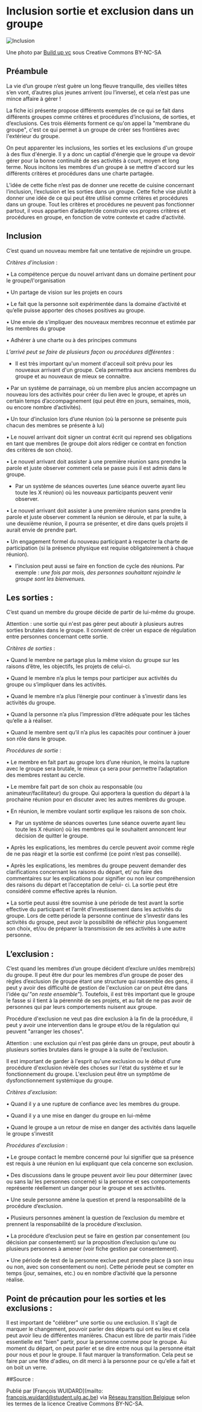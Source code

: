 # Inclusion sortie et exclusion dans un groupe

![Inclusion](http://farm9.staticflickr.com/8658/15838984763_9495a2a809_z.jpg)

Une photo par [Build up vc](https://www.flickr.com/photos/124948989@N06/15838984763) sous Creative Commons BY-NC-SA

## Préambule

La vie d’un groupe n’est guère un long fleuve tranquille, des vieilles têtes s’en vont, d’autres plus jeunes arrivent (ou l’inverse), et cela n’est pas une mince affaire à gérer ! 

La fiche ici présente propose différents exemples de ce qui se fait dans différents groupes comme critères et procédures d’inclusions, de sorties, et d’exclusions. Ces trois éléments forment ce qu'on appel la "membrane du groupe", c'est ce qui permet à un groupe de créer ses frontières avec l'extérieur du groupe. 

On peut apparenter les inclusions, les sorties et les exclusions d'un groupe à des flux d'énergie. Il y a donc un captial d'énergie que le groupe va devoir gérer pour la bonne continuité de ses activités à court, moyen et long terme. Nous incitons les membres d'un groupe à se mettre d'accord sur les différents critères et procédures dans une charte partagée.

L’idée de cette fiche n’est pas de donner une recette de cuisine concernant l’inclusion, l’exclusion et les sorties dans un groupe. Cette fiche vise plutôt à donner une idée de ce qui peut être utilisé comme critères et procédures dans un groupe. Tout les critères et procédures ne peuvent  pas fonctionner partout, il vous appartien d’adapter/de construire vos propres critères et procédures en groupe, en fonction de votre contexte et cadre d’activité. 

## Inclusion

C’est quand un nouveau membre fait une tentative de rejoindre un groupe. 

*Critères d’inclusion* : 

•	La compétence perçue du nouvel arrivant dans un domaine pertinent pour le groupe/l'organisation

•	Un partage de vision sur les projets en cours

•	Le fait que la personne soit expérimentée dans la domaine d’activité et qu’elle puisse apporter des choses positives au groupe. 

•	Une envie de s’impliquer des nouveaux membres reconnue et estimée par les membres du groupe

•	Adhérer à une charte ou à des principes communs

*L’arrivé peut se faire de plusieurs façon ou procédures différentes* : 

* Il est très important qu'un moment d'acceuil soit prévu pour les nouveaux arrivant d'un groupe. Cela permettra aux anciens membres du groupe et au nouveaux de mieux se connaitre. 

•	Par un système de parrainage, où un membre plus ancien accompagne un nouveau lors des activités pour créer du lien avec le groupe, et après un certain temps d’accompagnement (qui peut être en jours, semaines, mois, ou encore nombre d’activités). 

•	Un tour d’inclusion lors d’une réunion (où la personne se présente puis chacun des membres se présente à lui)

•	Le nouvel arrivant doit signer un contrat écrit qui reprend ses obligations en tant que membres (le groupe doit alors rédiger ce contrat en fonction des critères de son choix). 

•	Le nouvel arrivant doit assister à une première réunion sans prendre la parole et juste observer comment cela se passe puis il est admis dans le groupe. 

* Par un système de séances ouvertes (une séance ouverte ayant lieu toute les X réunion) où les nouveaux participants peuvent venir observer. 

•	Le nouvel arrivant doit assister à une première réunion sans prendre la parole et juste observer comment la réunion se déroule, et par la suite, à une deuxième réunion, il pourra se présenter, et dire dans quels projets il aurait envie de prendre part. 

•	Un engagement formel du nouveau participant à respecter la charte de participation (si la présence physique est requise obligatoirement à chaque réunion). 

* l'inclusion peut aussi se faire en fonction de cycle des réunions. Par exemple : *une fois par mois, des personnes souhaitant rejoindre le groupe sont les bienvenues.* 

## Les sorties : 

C’est quand un membre du groupe décide de partir de lui-même du groupe. 

Attention : une sortie qui n'est pas gérer peut aboutir à plusieurs autres sorties brutales dans le groupe. Il convient de créer un espace de régulation entre personnes concernant cette sortie. 

*Critères de sorties* : 

•	Quand le membre ne partage plus la même vision du groupe sur les raisons d’être, les objectifs, les projets de celui-ci. 

•	Quand le membre n’a plus le temps pour participer aux activités du groupe ou s’impliquer dans les activités. 

•	Quand le membre n’a plus l’énergie pour continuer à s’investir dans les activités du groupe. 

•	Quand la personne n’a plus l’impression d’être adéquate pour les tâches qu’elle a à réaliser. 

•	Quand le membre sent qu’il n’a plus les capacités pour continuer à jouer son rôle dans le groupe. 

*Procédures de sortie* : 

•	Le membre en fait part au groupe lors d’une réunion, le moins la rupture avec le groupe sera brutale, le mieux ça sera pour permettre l’adaptation des membres restant au cercle.

•	Le membre fait part de son choix au responsable (ou animateur/facilitateur) du groupe. Qui apportera la question du départ à la prochaine réunion pour en discuter avec les autres membres du groupe. 

•	En réunion, le membre voulant sortir explique les raisons de son choix.

* Par un système de séances ouvertes (une séance ouverte ayant lieu toute les X réunion) où les membres qui le souhaitent annoncent leur décision de quitter le groupe. 

•	Après les explications, les membres du cercle peuvent avoir comme règle de ne pas réagir et la sortie est confirmé (ce point n’est pas conseillé). 

•	Après les explications, les membres du groupe peuvent demander des clarifications concernant les raisons du départ, et/ ou faire des commentaires sur les explications pour signifier ou non leur compréhension des raisons du départ et l’acceptation de celui- ci. La sortie peut être considéré comme effective après la réunion. 

•	La sortie peut aussi être soumise à une période de test avant la sortie effective du participant et l’arrêt d’investissement dans les activités du groupe. Lors de cette période la personne continue de s’investir dans les activités du groupe, peut avoir la possibilité de réfléchir plus longuement son choix, et/ou de préparer la transmission de ses activités à une autre personne. 

## L’exclusion : 

C’est quand les membres d’un groupe décident d’exclure un/des membre(s) du groupe. Il peut être dur pour les membres d’un groupe de poser des règles d’exclusion (le groupe étant une structure qui rassemble des gens, il peut y avoir des difficulté de gestion de l'exclusion car on peut être dans l'idée qu'*"on reste ensemble"*). Toutefois, il est très important que le groupe le fasse si il tient à la pérennité de ses projets, et au fait de ne pas avoir de personnes qui par leurs comportements nuisent aux groupe.

Procédure d'exclusion ne veut pas dire exclusion à la fin de la procédure, il peut y avoir une intervention dans le groupe et/ou de la régulation qui peuvent "arranger les choses". 

Attention : une exclusion qui n'est pas gérée dans un groupe, peut aboutir à plusieurs sorties brutales dans le groupe à la suite de l'exclusion. 

Il est important de garder à l'esprit qu'une exclusion ou le début d'une procédure d'exclusion révèle des choses sur l'état du système et sur le fonctionnement du groupe. L'exclusion peut être un symptôme de dysfonctionnement systémique du groupe. 

*Critères d'exclusion*: 

•	Quand il y a une rupture de confiance avec les membres du groupe. 

•	Quand il y a une mise en danger du groupe en lui-même

•	Quand le groupe a un retour de mise en danger des activités dans laquelle le groupe s’investit

*Procédures d'exclusion* : 

•	Le groupe contact le membre concerné pour lui signifier que sa présence est requis à une réunion en lui expliquant que cela concerne son exclusion. 

•	Des discussions dans le groupe peuvent avoir lieu pour déterminer (avec ou sans la/ les personnes concerné) si la personne et ses comportements représente réellement un danger pour le groupe et ses activités.

•	Une seule personne amène la question et prend la responsabilité de la procédure d’exclusion. 

•	Plusieurs personnes amènent la question de l’exclusion du membre et prennent la responsabilité de la procédure d’exclusion. 

•	La procédure d’exclusion peut se faire en gestion par consentement (ou décision par consentement) sur la proposition d’exclusion qu’une ou plusieurs personnes à amener (voir fiche gestion par consentement). 

•	Une période de test de la personne exclue peut prendre place (à son insu ou non, avec son consentement ou non). Cette période peut se compter en temps (jour, semaines, etc.) ou en nombre d’activité que la personne réalise. 

## **Point de précaution pour les sorties et les exclusions** : 

Il est important de "célébrer" une sortie ou une exclusion. Il s'agit de marquer le changement, pouvoir parler des départs qui ont eu lieu et cela peut avoir lieu de différentes manières. Chacun est libre de partir mais l'idée essentielle est "bien" partir, pour la personne comme pour le groupe. Au moment du départ, on peut parler et se dire entre nous qui la personne était pour nous et pour le groupe. Il faut marquer la transformation. Cela peut se faire par une fête d'adieu, on dit merci à la personne pour ce qu'elle a fait et on boit un verre. 

##Source : 

Publié par [François WUIDARD](mailto: francois.wuidard@student.ulg.ac.be) via [Réseau transition Belgique]( http://www.reseautransition.be/) selon les termes de la licence Creative Commons BY-NC-SA. 
